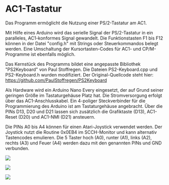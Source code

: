 # AC1-Tastatur
Das Programm ermöglicht die Nutzung einer PS/2-Tastatur am AC1.

Mit Hilfe eines Arduino wird das serielle Signal der PS/2-Tastatur in ein paralleles, AC1-konformes Signal gewandelt.
Die Funktionstasten F1 bis F12 können in der Datei "config.h" mit Strings oder Steuerkommandos belegt werden.
Eine Umschaltung der Kursortasten-Codes für AC1- und CP/M-Programme ist ebenfalls möglich.

Das Kernstück des Programms bildet eine angepasste Bibliothek "PS2Keyboard" von Paul Stoffregen.
Die Dateien PS2-Keyboard.cpp und PS2-Keyboard.h wurden modifiziert.
Der Original-Quellcode steht hier: https://github.com/PaulStoffregen/PS2Keyboard

Als Hardware wird ein Arduino Nano Every eingesetzt, der auf Grund seiner geringen Größe im Tastaturgehäuse Platz hat. 
Die Stromversorgung erfolgt über das AC1-Anschlusskabel.
Ein 4-poliger Steckverbinder für die Programmierung des Arduino ist am Tastaturgehäuse angebracht.
Über die PINs D13, D20 und D21 lassen sich zusätzlich die Grafiktaste (D13), AC1-Reset (D20) und AC1-NMI (D21) ansteuern.

Die PINs A0 bis A4 können für einen Atari-Joystick verwendet werden. Der Joystick nutzt die Routine 0x0EB4 im SCCH-Monitor
und kann alternativ Tastencodes emulieren.
Die 5 Taster hoch (A0), runter (A1), links (A2), rechts (A3) und Feuer (A4) werden dazu mit den genannten PINs und
GND verbunden.

![](https://www.ftonn.de/GIT-Projekte/AC1-Tastatur/PS2-Tastatur_mit_Text.jpg)

![](https://www.ftonn.de/GIT-Projekte/AC1-Tastatur/Arduino_Nano_mit_Text.jpg)

![](https://www.ftonn.de/GIT-Projekte/AC1-Tastatur/Arduino-Schaltbild.gif)
